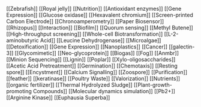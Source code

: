 [[Zebrafish]]
[[Royal jelly]]
[[Nutrition]]
[[Antioxidant enzymes]]
[[Gene Expression]]
[[Glucose oxidase]]
[[Hexavalent chromium]]
[[Screen-printed Carbon Electrode]]
[[Chronoamperometry]]
[[Paper Biosensor]]
[[Rhizopus]]
[[Interaction]]
[[Biofilm]]
[[Quorum sensing]]
[[Methyl Butene]]
[[High-throughput screening]]
[[Whole-cell Biotransformation]]
[[L-2-aminobutyric Acid]]
[[Leucine Dehydrogenase]]
[[Microalgae]]
[[Detoxification]]
[[Gene Expression]]
[[Nanoplastics]]
[[Cancer]]
[[galectin-3]]
[[Glycomimetic]]
[[Neo-glycoprotein]]
[[Biogas]]
[[Fog]]
[[Anmbr]]
[[Minion Sequencing]]
[[Lignin]]
[[Poplar]]
[[Xylo-oligosaccharides]]
[[Acetic Acid Pretreatment]]
[[Germination]]
[[Chemotaxis]]
[[Resting spore]]
[[Encystment]]
[[Calcium Signalling]]
[[Zoospore]]
[[Purification]]
[[feather]]
[[keratinase]]
[[Poultry Waste]]
[[Valorization]]
[[Nutrients]]
[[organic fertilizer]]
[[Thermal Hydrolyzed Sludge]]
[[Plant-growth-promoting Compounds]]
[[Molecular dynamics simulation]]
[[Pb2+]]
[[Arginine Kinase]]
[[Euphausia Superba]]
